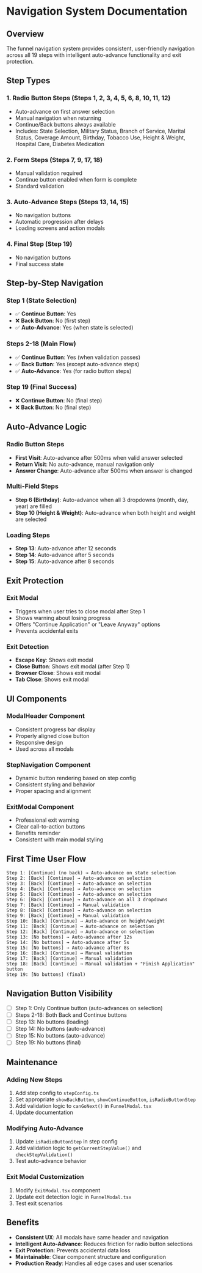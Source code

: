 # Navigation System Documentation

## Overview
The funnel navigation system provides consistent, user-friendly navigation across all 19 steps with intelligent auto-advance functionality and exit protection.

## Step Types

### **1. Radio Button Steps (Steps 1, 2, 3, 4, 5, 6, 8, 10, 11, 12)**
- Auto-advance on first answer selection
- Manual navigation when returning
- Continue/Back buttons always available
- Includes: State Selection, Military Status, Branch of Service, Marital Status, Coverage Amount, Birthday, Tobacco Use, Height & Weight, Hospital Care, Diabetes Medication

### **2. Form Steps (Steps 7, 9, 17, 18)**
- Manual validation required
- Continue button enabled when form is complete
- Standard validation

### **3. Auto-Advance Steps (Steps 13, 14, 15)**
- No navigation buttons
- Automatic progression after delays
- Loading screens and action modals

### **4. Final Step (Step 19)**
- No navigation buttons
- Final success state

## Step-by-Step Navigation

### **Step 1 (State Selection)**
- ✅ **Continue Button**: Yes
- ❌ **Back Button**: No (first step)
- ✅ **Auto-Advance**: Yes (when state is selected)

### **Steps 2-18 (Main Flow)**
- ✅ **Continue Button**: Yes (when validation passes)
- ✅ **Back Button**: Yes (except auto-advance steps)
- ✅ **Auto-Advance**: Yes (for radio button steps)

### **Step 19 (Final Success)**
- ❌ **Continue Button**: No (final step)
- ❌ **Back Button**: No (final step)

## Auto-Advance Logic

### **Radio Button Steps**
- **First Visit**: Auto-advance after 500ms when valid answer selected
- **Return Visit**: No auto-advance, manual navigation only
- **Answer Change**: Auto-advance after 500ms when answer is changed

### **Multi-Field Steps**
- **Step 6 (Birthday)**: Auto-advance when all 3 dropdowns (month, day, year) are filled
- **Step 10 (Height & Weight)**: Auto-advance when both height and weight are selected

### **Loading Steps**
- **Step 13**: Auto-advance after 12 seconds
- **Step 14**: Auto-advance after 5 seconds  
- **Step 15**: Auto-advance after 8 seconds

## Exit Protection

### **Exit Modal**
- Triggers when user tries to close modal after Step 1
- Shows warning about losing progress
- Offers "Continue Application" or "Leave Anyway" options
- Prevents accidental exits

### **Exit Detection**
- **Escape Key**: Shows exit modal
- **Close Button**: Shows exit modal (after Step 1)
- **Browser Close**: Shows exit modal
- **Tab Close**: Shows exit modal

## UI Components

### **ModalHeader Component**
- Consistent progress bar display
- Properly aligned close button
- Responsive design
- Used across all modals

### **StepNavigation Component**
- Dynamic button rendering based on step config
- Consistent styling and behavior
- Proper spacing and alignment

### **ExitModal Component**
- Professional exit warning
- Clear call-to-action buttons
- Benefits reminder
- Consistent with main modal styling

## First Time User Flow
```
Step 1: [Continue] (no back) → Auto-advance on state selection
Step 2: [Back] [Continue] → Auto-advance on selection
Step 3: [Back] [Continue] → Auto-advance on selection
Step 4: [Back] [Continue] → Auto-advance on selection
Step 5: [Back] [Continue] → Auto-advance on selection
Step 6: [Back] [Continue] → Auto-advance on all 3 dropdowns
Step 7: [Back] [Continue] → Manual validation
Step 8: [Back] [Continue] → Auto-advance on selection
Step 9: [Back] [Continue] → Manual validation
Step 10: [Back] [Continue] → Auto-advance on height/weight
Step 11: [Back] [Continue] → Auto-advance on selection
Step 12: [Back] [Continue] → Auto-advance on selection
Step 13: [No buttons] → Auto-advance after 12s
Step 14: [No buttons] → Auto-advance after 5s
Step 15: [No buttons] → Auto-advance after 8s
Step 16: [Back] [Continue] → Manual validation
Step 17: [Back] [Continue] → Manual validation
Step 18: [Back] [Continue] → Manual validation + "Finish Application" button
Step 19: [No buttons] (final)
```

## Navigation Button Visibility
- [ ] Step 1: Only Continue button (auto-advances on selection)
- [ ] Steps 2-18: Both Back and Continue buttons
- [ ] Step 13: No buttons (loading)
- [ ] Step 14: No buttons (auto-advance)
- [ ] Step 15: No buttons (auto-advance)
- [ ] Step 19: No buttons (final)

## Maintenance

### **Adding New Steps**
1. Add step config to `stepConfig.ts`
2. Set appropriate `showBackButton`, `showContinueButton`, `isRadioButtonStep`
3. Add validation logic to `canGoNext()` in `FunnelModal.tsx`
4. Update documentation

### **Modifying Auto-Advance**
1. Update `isRadioButtonStep` in step config
2. Add validation logic to `getCurrentStepValue()` and `checkStepValidation()`
3. Test auto-advance behavior

### **Exit Modal Customization**
1. Modify `ExitModal.tsx` component
2. Update exit detection logic in `FunnelModal.tsx`
3. Test exit scenarios

## Benefits
- **Consistent UX**: All modals have same header and navigation
- **Intelligent Auto-Advance**: Reduces friction for radio button selections
- **Exit Protection**: Prevents accidental data loss
- **Maintainable**: Clear component structure and configuration
- **Production Ready**: Handles all edge cases and user scenarios 